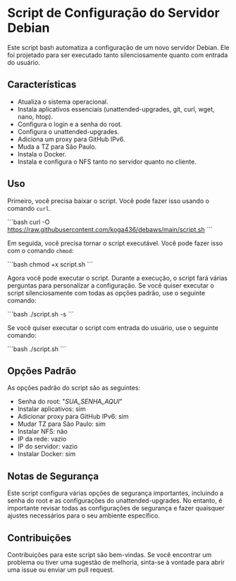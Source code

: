 # Script de Configuração do Servidor Debian

Este script bash automatiza a configuração de um novo servidor Debian. Ele foi projetado para ser executado tanto silenciosamente quanto com entrada do usuário.

## Características

- Atualiza o sistema operacional.
- Instala aplicativos essenciais (unattended-upgrades, git, curl, wget, nano, htop).
- Configura o login e a senha do root.
- Configura o unattended-upgrades.
- Adiciona um proxy para GitHub IPv6.
- Muda a TZ para São Paulo.
- Instala o Docker.
- Instala e configura o NFS tanto no servidor quanto no cliente.

## Uso

Primeiro, você precisa baixar o script. Você pode fazer isso usando o comando `curl`.

\`\`\`bash
curl -O https://raw.githubusercontent.com/koga436/debaws/main/script.sh
\`\`\`

Em seguida, você precisa tornar o script executável. Você pode fazer isso com o comando `chmod`:

\`\`\`bash
chmod +x script.sh
\`\`\`

Agora você pode executar o script. Durante a execução, o script fará várias perguntas para personalizar a configuração. Se você quiser executar o script silenciosamente com todas as opções padrão, use o seguinte comando:

\`\`\`bash
./script.sh -s
\`\`\`

Se você quiser executar o script com entrada do usuário, use o seguinte comando:

\`\`\`bash
./script.sh
\`\`\`


## Opções Padrão

As opções padrão do script são as seguintes:

- Senha do root: "_SUA_SENHA_AQUI_"
- Instalar aplicativos: sim
- Adicionar proxy para GitHub IPv6: sim
- Mudar TZ para São Paulo: sim
- Instalar NFS: não
- IP da rede: vazio
- IP do servidor: vazio
- Instalar Docker: sim

## Notas de Segurança

Este script configura várias opções de segurança importantes, incluindo a senha do root e as configurações do unattended-upgrades. No entanto, é importante revisar todas as configurações de segurança e fazer quaisquer ajustes necessários para o seu ambiente específico.

## Contribuições

Contribuições para este script são bem-vindas. Se você encontrar um problema ou tiver uma sugestão de melhoria, sinta-se à vontade para abrir uma issue ou enviar um pull request.
